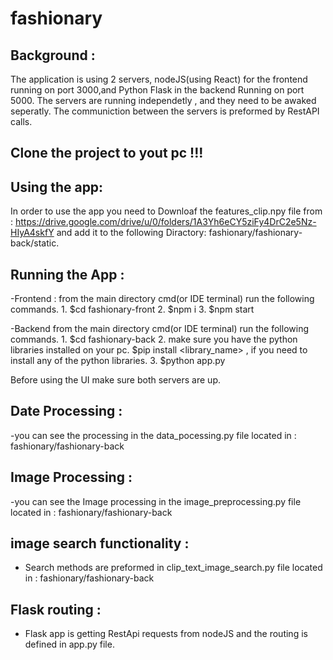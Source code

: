 # fashionary
## Background :
The application is using 2 servers, nodeJS(using React) for the frontend running on port 3000,and Python Flask in the backend Running on port 5000.
The servers are running independetly , and they need to be awaked seperatly.
The communiction between the servers is preformed by RestAPI calls.

## Clone the project to yout pc !!!

## Using the app:
In order to use the app you need to Downloaf the features_clip.npy file from :
https://drive.google.com/drive/u/0/folders/1A3Yh6eCY5ziFy4DrC2e5Nz-HIyA4skfY
and add it to the following Diractory:
fashionary/fashionary-back/static.

## Running the App :

-Frontend :
from the main directory cmd(or IDE terminal) run the following commands.
    1. $cd fashionary-front
    2. $npm i
    3. $npm start

-Backend
from the main directory cmd(or IDE terminal) run the following commands.
    1. $cd fashionary-back
    2. make sure you have the python libraries installed on your pc.
    $pip install <library_name> , if you need to install any of the python libraries.
    3. $python app.py 

Before using the UI make sure both servers are up.

## Date Processing :
-you can see the processing in the data_pocessing.py file located in :
fashionary/fashionary-back

## Image Processing :
-you can see the Image processing in the image_preprocessing.py file located in :
fashionary/fashionary-back

## image search functionality :
- Search methods are preformed in clip_text_image_search.py file located in :
fashionary/fashionary-back

## Flask routing :
- Flask app is getting RestApi requests from nodeJS and the routing is defined in app.py file.